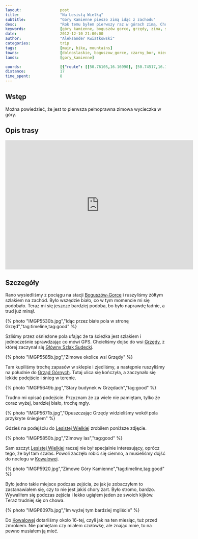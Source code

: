 ```yaml
---
layout:                 post
title:                  "Na Lesistą Wielką"
subtitle:               "Góry Kamienne pieszo zimą idąc z zachodu"
desc:                   "Rok temu byłem pierwszy raz w górach zimą. Chociaż to był raczej krótki spacer w najpopularniejszej częsci Karkonoszy. Postanowiłem, że warto by spróbować coś poważniejszego niż tylko zwykły spacer. Wybrałem Góry Kamienne gdyż nie są tak wysokie, są mało popularne i nigdy nie byłem."
keywords:               [góry kamienne, boguszów gorce, grzędy, zima, śnieg, sudety, ośnieżone pola]
date:                   2012-12-10 21:00:00
author:                 "Aleksander Kwiatkowski"
categories:             trip
tags:                   [main, hike, mountains]
towns:                  [dolnoslaskie, boguszow_gorce, czarny_bor, mieroszow]
lands:                  [gory_kamienne]

coords:                 [{"route": [[50.76105,16.16990], [50.74517,16.16728], [50.73827,16.14261], [50.72007,16.15801], [50.70213,16.17827], [50.70221,16.19265], [50.69091,16.19874], [50.68917,16.20719]], "type": "hike"}]
distance:               17
time_spent:             8
---
```


[wiki-boguszow-gorce]:  https://pl.wikipedia.org/wiki/Bogusz%C3%B3w-Gorce
[wiki-grzedy]:          https://pl.wikipedia.org/wiki/Grz%C4%99dy_(wojew%C3%B3dztwo_dolno%C5%9Bl%C4%85skie)
[wiki-gss]:             https://pl.wikipedia.org/wiki/G%C5%82%C3%B3wny_Szlak_Sudecki
[wiki-grzedy-gorne]:    https://pl.wikipedia.org/wiki/Grz%C4%99dy_G%C3%B3rne
[wiki-lesista]:         https://pl.wikipedia.org/wiki/Lesista_Wielka
[wiki-kowalowa]:        https://pl.wikipedia.org/wiki/Kowalowa_(wojew%C3%B3dztwo_dolno%C5%9Bl%C4%85skie)

Wstęp
-----

Można powiedzieć, że jest to pierwsza pełnoprawna zimowa wycieczka w góry.

Opis trasy
----------

<iframe height='405' width='590' frameborder='0' allowtransparency='true' scrolling='no' src='https://www.strava.com/activities/333296249/embed/917f5ab5a90edd62794b8bf919fa5bce4c5e634e'></iframe>

Szczegóły
---------

Rano wysiedliśmy z pociągu na stacji [Boguszów-Gorce][wiki-boguszow-gorce] i ruszyliśmy żółtym szlakiem na zachód.
Było wszędzie biało, co w tym momencie mi się podobało. Teraz mi się jeszcze bardziej podoba, bo było naprawdę
ładnie, a trud już minął.

{% photo "IMGP5530b.jpg","Idąc przez białe pola w stronę Grzęd","tag:timeline,tag:good" %}

Szliśmy przez ośnieżone pola ufając że ta ścieżka jest szlakiem i jednocześnie sprawdzając co mówi GPS.
Chcieliśmy dojśc do wsi [Grzędy][wiki-grzedy], z której zaczynał się [Główny Szlak Sudecki][wiki-gss].

{% photo "IMGP5585b.jpg","Zimowe okolice wsi Grzędy" %}

Tam kupiliśmy trochę zapasów w sklepie i zjedliśmy, a następnie ruszyliśmy na południe do
[Grząd Górnych][wiki-grzedy-gorne]. Tutaj ulica się kończyła, a zaczynało się lekkie podejście
i śnieg w terenie.

{% photo "IMGP5649b.jpg","Stary budynek w Grzędach","tag:good" %}

Trudno mi opisać podejście. Przyznam że za wiele nie pamiętam, tylko że coraz wyżej, bardziej biało, trochę mgły.

{% photo "IMGP5671b.jpg","Opuszczając Grzędy widzieliśmy wokół pola przykryte śniegiem" %}

Gdzieś na podejściu do [Lesistej Wielkiej][wiki-lesista] zrobiłem poniższe zdjęcie.

{% photo "IMGP5850b.jpg","Zimowy las","tag:good" %}

Sam szczyt [Lesistej Wielkiej][wiki-lesista] raczej nie był specjalnie interesujący, oprócz tego, że był tam szałas.
Powoli zaczęło robić się ciemno, a musieliśmy dojść do noclegu w [Kowalowej][wiki-kowalowa].

{% photo "IMGP5920.jpg","Zimowe Góry Kamienne","tag:timeline,tag:good" %}

Było jedno takie miejsce podczas zejścia, że jak je zobaczyłem to zastanawiałem się, czy to nie jest jakiś
chory żart. Było stromo, bardzo. Wywaliłem się podczas zejścia i lekko ugiąłem jeden ze swoich kijków.
Teraz trudniej się on chowa.

{% photo "IMGP6097b.jpg","Im wyżej tym bardziej mgliście" %}

Do [Kowalowej][wiki-kowalowa] dotarliśmy około 16-tej, czyli jak na ten miesiąc, tuż przed zmrokiem. Nie pamiętam czy
miałem czołówkę, ale znając mnie, to na pewno musiałem ją mieć.
